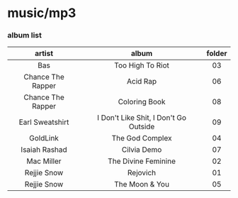 # music/mp3

### album list

artist | album | folder
:----: | :---: | :---:
Bas | Too High To Riot | 03
Chance The Rapper | Acid Rap | 06
Chance The Rapper | Coloring Book | 08
Earl Sweatshirt | I Don't Like Shit, I Don't Go Outside | 09
GoldLink | The God Complex | 04
Isaiah Rashad | Cilvia Demo | 07
Mac Miller | The Divine Feminine | 02
Rejjie Snow | Rejovich | 01
Rejjie Snow | The Moon & You | 05


